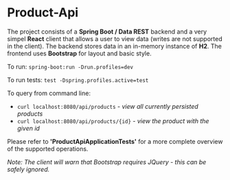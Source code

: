 # Product-Api

The project consists of a **Spring Boot / Data REST** backend and a very simpel **React** client that allows a user to view data (writes are not supported in the client).
The backend stores data in an in-memory instance of **H2**.
The frontend uses **Bootstrap** for layout and basic style.


To run: `spring-boot:run -Drun.profiles=dev`

To run tests: `test -Dspring.profiles.active=test`


To query from command line:
* `curl localhost:8080/api/products` *- view all currently persisted products*
* `curl localhost:8080/api/products/{id}` *- view the product with the given id*


Please refer to **'ProductApiApplicationTests'** for a more complete overview of the supported operations.


*Note: The client will warn that Bootstrap requires JQuery - this can be safely ignored.*
